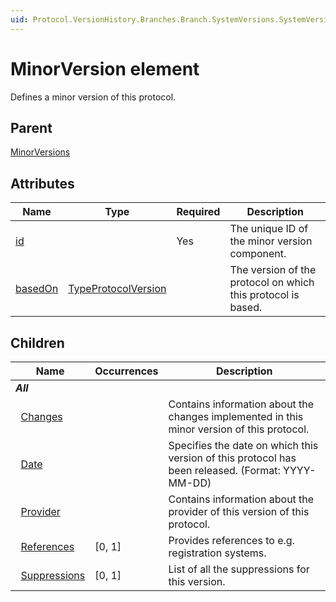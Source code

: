 ```yaml
---
uid: Protocol.VersionHistory.Branches.Branch.SystemVersions.SystemVersion.MajorVersions.MajorVersion.MinorVersions.MinorVersion
---
```


# MinorVersion element

Defines a minor version of this protocol.

## Parent

[MinorVersions](xref:Protocol.VersionHistory.Branches.Branch.SystemVersions.SystemVersion.MajorVersions.MajorVersion.MinorVersions)

## Attributes

|Name|Type|Required|Description|
|--- |--- |--- |--- |
|[id](xref:Protocol.VersionHistory.Branches.Branch.SystemVersions.SystemVersion.MajorVersions.MajorVersion.MinorVersions.MinorVersion-id)||Yes|The unique ID of the minor version component.|
|[basedOn](xref:Protocol.VersionHistory.Branches.Branch.SystemVersions.SystemVersion.MajorVersions.MajorVersion.MinorVersions.MinorVersion-basedOn)|[TypeProtocolVersion](xref:Protocol-TypeProtocolVersion)||The version of the protocol on which this protocol is based.|

## Children

|Name|Occurrences|Description|
|--- |--- |--- |
|***All***|||
|&nbsp;&nbsp;[Changes](xref:Protocol.VersionHistory.Branches.Branch.SystemVersions.SystemVersion.MajorVersions.MajorVersion.MinorVersions.MinorVersion.Changes)||Contains information about the changes implemented in this minor version of this protocol.|
|&nbsp;&nbsp;[Date](xref:Protocol.VersionHistory.Branches.Branch.SystemVersions.SystemVersion.MajorVersions.MajorVersion.MinorVersions.MinorVersion.Date)||Specifies the date on which this version of this protocol has been released. (Format: YYYY-MM-DD)|
|&nbsp;&nbsp;[Provider](xref:Protocol.VersionHistory.Branches.Branch.SystemVersions.SystemVersion.MajorVersions.MajorVersion.MinorVersions.MinorVersion.Provider)||Contains information about the provider of this version of this protocol.|
|&nbsp;&nbsp;[References](xref:Protocol.VersionHistory.Branches.Branch.SystemVersions.SystemVersion.MajorVersions.MajorVersion.MinorVersions.MinorVersion.References)|[0, 1]|Provides references to e.g. registration systems.|
|&nbsp;&nbsp;[Suppressions](xref:Protocol.VersionHistory.Branches.Branch.SystemVersions.SystemVersion.MajorVersions.MajorVersion.MinorVersions.MinorVersion.Suppressions)|[0, 1]|List of all the suppressions for this version.|
